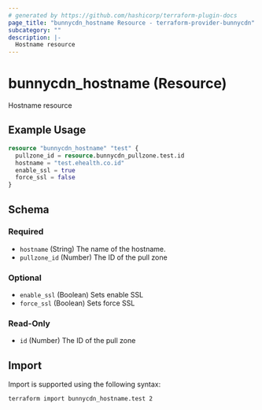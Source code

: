 ```yaml
---
# generated by https://github.com/hashicorp/terraform-plugin-docs
page_title: "bunnycdn_hostname Resource - terraform-provider-bunnycdn"
subcategory: ""
description: |-
  Hostname resource
---
```


# bunnycdn_hostname (Resource)

Hostname resource

## Example Usage

```terraform
resource "bunnycdn_hostname" "test" {
  pullzone_id = resource.bunnycdn_pullzone.test.id
  hostname = "test.ehealth.co.id"
  enable_ssl = true
  force_ssl = false
}
```

<!-- schema generated by tfplugindocs -->
## Schema

### Required

- `hostname` (String) The name of the hostname.
- `pullzone_id` (Number) The ID of the pull zone

### Optional

- `enable_ssl` (Boolean) Sets enable SSL
- `force_ssl` (Boolean) Sets force SSL

### Read-Only

- `id` (Number) The ID of the pull zone

## Import

Import is supported using the following syntax:

```shell
terraform import bunnycdn_hostname.test 2
```

